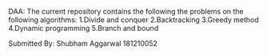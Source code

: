 DAA: The current repository contains the following the problems on the following algorithms:
1.Divide and conquer
2.Backtracking
3.Greedy method
4.Dynamic programming
5.Branch and bound

Submitted By:
Shubham Aggarwal 
181210052
